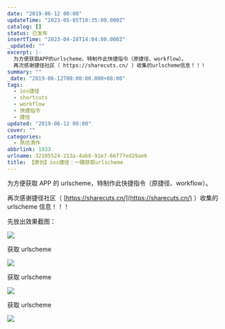 ```yaml
---
date: "2019-06-12 00:00"
updateTime: "2023-05-05T10:35:00.000Z"
catalog: []
status: 已发布
insertTime: "2023-04-28T14:04:00.000Z"
_updated: ""
excerpt: |-
  为方便获取APP的urlscheme，特制作此快捷指令（原捷径、workflow）。
  再次感谢捷径社区（ https://sharecuts.cn/ ）收集的urlscheme信息！！！
summary: ""
_date: "2019-06-12T00:00:00.000+08:00"
tags:
  - ios捷径
  - shortcuts
  - workflow
  - 快捷指令
  - 捷径
updated: "2019-06-12 00:00"
cover: ""
categories:
  - 燕坊清作
abbrlink: 1933
urlname: 32105524-213a-4ab8-91e7-66f77ed29ae6
title: 【原创】ios捷径：一键获取urlscheme
---
```


为方便获取 APP 的 urlscheme，特制作此快捷指令（原捷径、workflow）。

再次感谢捷径社区（ [https://sharecuts.cn/](https://sharecuts.cn/) ）收集的 urlscheme 信息！！！

先放出效果截图：

![](https://image.bmqy.net/upload/Fto5o-5ea0sNMlW_75VgGJCv2AcJ.PNG)

获取 urlscheme

![](https://image.bmqy.net/upload/Fto5o-5ea0sNMlW_75VgGJCv2AcJ.PNG)

获取 urlscheme

![](https://image.bmqy.net/upload/Fto5o-5ea0sNMlW_75VgGJCv2AcJ.PNG)

获取 urlscheme

![](https://image.bmqy.net/upload/Fto5o-5ea0sNMlW_75VgGJCv2AcJ.PNG)
